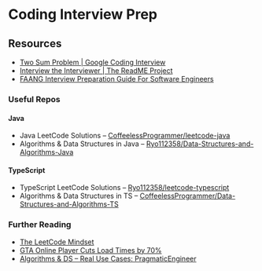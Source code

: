 # Coding Interview Prep

## Resources

- [Two Sum Problem | Google Coding Interview](https://youtu.be/XKu_SEDAykw)
- [Interview the Interviewer | The ReadME Project](https://github.com/readme/guides/technical-interviews)
- [FAANG Interview Preparation Guide For Software Engineers](https://github.com/codebasics/interview-help/blob/main/sde-interview-prep.md)

### Useful Repos

#### Java
- Java LeetCode Solutions – [CoffeelessProgrammer/leetcode-java](https://github.com/CoffeelessProgrammer/leetcode-java)
- Algorithms & Data Structures in Java – [Ryo112358/Data-Structures-and-Algorithms-Java](https://github.com/Ryo112358/Data-Structures-and-Algorithms-Java)

#### TypeScript
- TypeScript LeetCode Solutions – [Ryo112358/leetcode-typescript](https://github.com/Ryo112358/leetcode-typescript)
- Algorithms & Data Structures in TS – [CoffeelessProgrammer/Data-Structures-and-Algorithms-TS](https://github.com/CoffeelessProgrammer/Data-Structures-and-Algorithms-TS)

### Further Reading

- [The LeetCode Mindset](https://towardsdatascience.com/five-things-i-have-learned-after-solving-500-leetcode-questions-b794c152f7a1)
- [GTA Online Player Cuts Load Times by 70%](https://screenrant.com/gta-online-5-loading-time-fix-mod-update/)
- [Algorithms & DS – Real Use Cases: PragmaticEngineer](https://blog.pragmaticengineer.com/data-structures-and-algorithms-i-actually-used-day-to-day/)